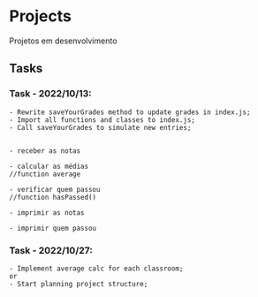 # Projects
Projetos em desenvolvimento

## Tasks
### Task - 2022/10/13:
    - Rewrite saveYourGrades method to update grades in index.js;
    - Import all functions and classes to index.js;
    - Call saveYourGrades to simulate new entries;
    
    
    - receber as notas
    
    - calcular as médias
    //function average
    
    - verificar quem passou
    //function hasPassed()
        
    - imprimir as notas
    
    - imprimir quem passou

### Task - 2022/10/27:
    - Implement average calc for each classroom;
    or
    - Start planning project structure;